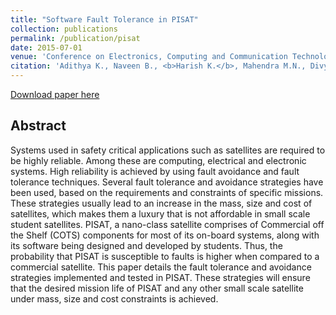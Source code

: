 ```yaml
---
title: "Software Fault Tolerance in PISAT"
collection: publications
permalink: /publication/pisat
date: 2015-07-01
venue: 'Conference on Electronics, Computing and Communication Technologies 2015'
citation: 'Adithya K., Naveen B., <b>Harish K.</b>, Mahendra M.N., Divya R.A., Agrawal V.K., 2015, March. Software Fault Tolerance in PISAT. In Electronics, Computing and Communication Technologies (CONECCT), 2015 IEEE International Conference on. IEEE.'
---
```


[Download paper here](http://harkash.github.io/files/pista.pdf)

## Abstract
Systems used in safety critical applications such as satellites are required to be highly reliable. 
Among these are computing, electrical and electronic systems. High reliability is achieved by using 
fault avoidance and fault tolerance techniques. Several fault tolerance and avoidance strategies 
have been used, based on the requirements and constraints of specific missions. These strategies 
usually lead to an increase in the mass, size and cost of satellites, which makes them a luxury 
that is not affordable in small scale student satellites. PISAT, a nano-class satellite comprises 
of Commercial off the Shelf (COTS) components for most of its on-board systems, along with its 
software being designed and developed by students. Thus, the probability that PISAT is susceptible 
to faults is higher when compared to a commercial satellite. This paper details the fault tolerance 
and avoidance strategies implemented and tested in PISAT. These strategies will ensure that the 
desired mission life of PISAT and any other small scale satellite under mass, size and cost 
constraints is achieved.